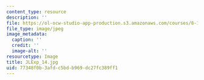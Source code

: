 ```yaml
---
content_type: resource
description: ''
file: https://ol-ocw-studio-app-production.s3.amazonaws.com/courses/8-13-14-experimental-physics-i-ii-junior-lab-fall-2016-spring-2017/77348f0b3afdc5bdb969dc27fc389ff1_JLExp_14.jpg
file_type: image/jpeg
image_metadata:
  caption: ''
  credit: ''
  image-alt: ''
resourcetype: Image
title: JLExp_14.jpg
uid: 77348f0b-3afd-c5bd-b969-dc27fc389ff1
---
```

